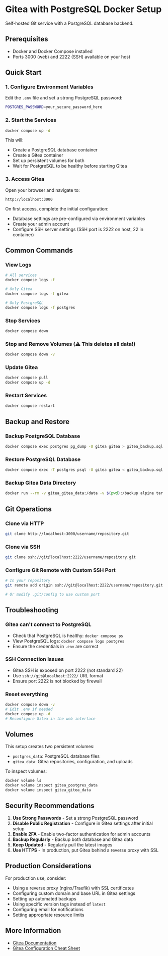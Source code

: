 # Gitea with PostgreSQL Docker Setup

Self-hosted Git service with a PostgreSQL database backend.

## Prerequisites

- Docker and Docker Compose installed
- Ports 3000 (web) and 2222 (SSH) available on your host

## Quick Start

### 1. Configure Environment Variables

Edit the `.env` file and set a strong PostgreSQL password:

```bash
POSTGRES_PASSWORD=your_secure_password_here
```

### 2. Start the Services

```bash
docker compose up -d
```

This will:
- Create a PostgreSQL database container
- Create a Gitea container
- Set up persistent volumes for both
- Wait for PostgreSQL to be healthy before starting Gitea

### 3. Access Gitea

Open your browser and navigate to:
```
http://localhost:3000
```

On first access, complete the initial configuration:
- Database settings are pre-configured via environment variables
- Create your admin account
- Configure SSH server settings (SSH port is 2222 on host, 22 in container)

## Common Commands

### View Logs
```bash
# All services
docker compose logs -f

# Only Gitea
docker compose logs -f gitea

# Only PostgreSQL
docker compose logs -f postgres
```

### Stop Services
```bash
docker compose down
```

### Stop and Remove Volumes (⚠️ This deletes all data!)
```bash
docker compose down -v
```

### Update Gitea
```bash
docker compose pull
docker compose up -d
```

### Restart Services
```bash
docker compose restart
```

## Backup and Restore

### Backup PostgreSQL Database
```bash
docker compose exec postgres pg_dump -U gitea gitea > gitea_backup.sql
```

### Restore PostgreSQL Database
```bash
docker compose exec -T postgres psql -U gitea gitea < gitea_backup.sql
```

### Backup Gitea Data Directory
```bash
docker run --rm -v gitea_gitea_data:/data -v $(pwd):/backup alpine tar czf /backup/gitea_data_backup.tar.gz -C /data .
```

## Git Operations

### Clone via HTTP
```bash
git clone http://localhost:3000/username/repository.git
```

### Clone via SSH
```bash
git clone ssh://git@localhost:2222/username/repository.git
```

### Configure Git Remote with Custom SSH Port
```bash
# In your repository
git remote add origin ssh://git@localhost:2222/username/repository.git

# Or modify .git/config to use custom port
```

## Troubleshooting

### Gitea can't connect to PostgreSQL
- Check that PostgreSQL is healthy: `docker compose ps`
- View PostgreSQL logs: `docker compose logs postgres`
- Ensure the credentials in `.env` are correct

### SSH Connection Issues
- Gitea SSH is exposed on port 2222 (not standard 22)
- Use `ssh://git@localhost:2222/` URL format
- Ensure port 2222 is not blocked by firewall

### Reset everything
```bash
docker compose down -v
# Edit .env if needed
docker compose up -d
# Reconfigure Gitea in the web interface
```

## Volumes

This setup creates two persistent volumes:
- `postgres_data`: PostgreSQL database files
- `gitea_data`: Gitea repositories, configuration, and uploads

To inspect volumes:
```bash
docker volume ls
docker volume inspect gitea_postgres_data
docker volume inspect gitea_gitea_data
```

## Security Recommendations

1. **Use Strong Passwords** - Set a strong PostgreSQL password
2. **Disable Public Registration** - Configure in Gitea settings after initial setup
3. **Enable 2FA** - Enable two-factor authentication for admin accounts
4. **Backup Regularly** - Backup both database and Gitea data
5. **Keep Updated** - Regularly pull the latest images
6. **Use HTTPS** - In production, put Gitea behind a reverse proxy with SSL

## Production Considerations

For production use, consider:
- Using a reverse proxy (nginx/Traefik) with SSL certificates
- Configuring custom domain and base URL in Gitea settings
- Setting up automated backups
- Using specific version tags instead of `latest`
- Configuring email for notifications
- Setting appropriate resource limits

## More Information

- [Gitea Documentation](https://docs.gitea.io/)
- [Gitea Configuration Cheat Sheet](https://docs.gitea.io/en-us/config-cheat-sheet/)
